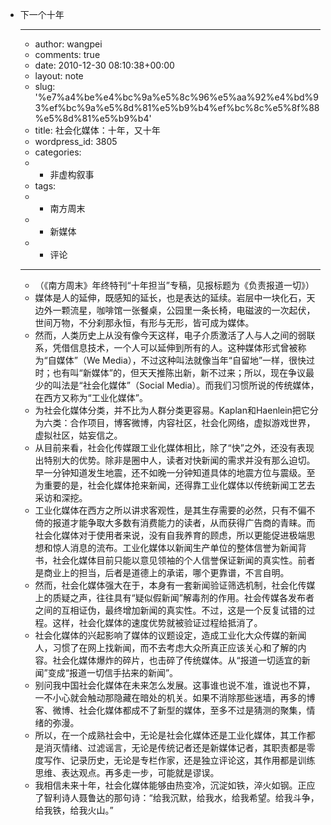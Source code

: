 - 下一个十年
    - ---
    - author: wangpei
    - comments: true
    - date: 2010-12-30 08:10:38+00:00
    - layout: note
    - slug: '%e7%a4%be%e4%bc%9a%e5%8c%96%e5%aa%92%e4%bd%93%ef%bc%9a%e5%8d%81%e5%b9%b4%ef%bc%8c%e5%8f%88%e5%8d%81%e5%b9%b4'
    - title: 社会化媒体：十年，又十年
    - wordpress_id: 3805
    - categories:
    - - 非虚构叙事
    - tags:
    - - 南方周末
    - - 新媒体
    - - 评论
    - ---
    - （《南方周末》年终特刊“十年担当”专稿，见报标题为《负责报道一切》）
    - 媒体是人的延伸，既感知的延长，也是表达的延续。岩层中一块化石，天边外一颗流星，咖啡馆一张餐桌，公园里一条长椅，电磁波的一次起伏，世间万物，不分刹那永恒，有形与无形，皆可成为媒体。
    - 然而，人类历史上从没有像今天这样，电子介质激活了人与人之间的弱联系，凭借信息技术，一个人可以延伸到所有的人。这种媒体形式曾被称为“自媒体”（We Media），不过这种叫法就像当年“自留地”一样，很快过时；也有叫“新媒体”的，但天天推陈出新，新不过来；所以，现在争议最少的叫法是“社会化媒体”（Social Media）。而我们习惯所说的传统媒体，在西方又称为“工业化媒体”。
    - 为社会化媒体分类，并不比为人群分类更容易。Kaplan和Haenlein把它分为六类：合作项目，博客微博，内容社区，社会化网络，虚拟游戏世界，虚拟社区，姑妄信之。
    - 从目前来看，社会化传媒跟工业化媒体相比，除了“快”之外，还没有表现出特别大的优势。除非是圈中人，读者对快新闻的需求并没有那么迫切。早一分钟知道发生地震，还不如晚一分钟知道具体的地震方位与震级。至为重要的是，社会化媒体抢来新闻，还得靠工业化媒体以传统新闻工艺去采访和深挖。
    - 工业化媒体在西方之所以讲求客观性，是其生存需要的必然，只有不偏不倚的报道才能争取大多数有消费能力的读者，从而获得广告商的青睐。而社会化媒体对于使用者来说，没有自我养育的顾虑，所以更能促进极端思想和惊人消息的流布。工业化媒体以新闻生产单位的整体信誉为新闻背书，社会化媒体目前只能以意见领袖的个人信誉保证新闻的真实性。前者是商业上的担当，后者是道德上的承诺，哪个更靠谱，不言自明。
    - 然而，社会化媒体强大在于，本身有一套新闻验证筛选机制，社会化传媒上的质疑之声，往往具有“疑似假新闻”解毒剂的作用。社会传媒各发布者之间的互相证伪，最终增加新闻的真实性。不过，这是一个反复试错的过程。这样，社会化媒体的速度优势就被验证过程给抵消了。
    - 社会化媒体的兴起影响了媒体的议题设定，造成工业化大众传媒的新闻人，习惯了在网上找新闻，而不去考虑大众所真正应该关心和了解的内容。社会化媒体爆炸的碎片，也击碎了传统媒体。从“报道一切适宜的新闻”变成“报道一切信手拈来的新闻”。
    - 别问我中国社会化媒体在未来怎么发展。这事谁也说不准，谁说也不算，一不小心就会触动那隐藏在暗处的机关。如果不消除那些迷墙，再多的博客、微博、社会化媒体都成不了新型的媒体，至多不过是猜测的聚集，情绪的弥漫。
    - 所以，在一个成熟社会中，无论是社会化媒体还是工业化媒体，其工作都是消灭情绪、过滤谣言，无论是传统记者还是新媒体记者，其职责都是零度写作、记录历史，无论是专栏作家，还是独立评论这，其作用都是训练思维、表达观点。再多走一步，可能就是谬误。
    - 我相信未来十年，社会化媒体能够由热变冷，沉淀如铁，淬火如钢。正应了智利诗人聂鲁达的那句诗：“给我沉默，给我水，给我希望。给我斗争，给我铁，给我火山。”
